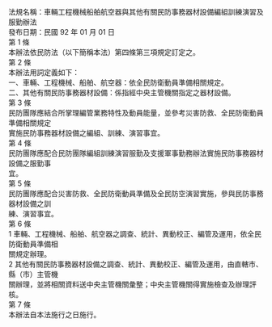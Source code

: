 法規名稱：車輛工程機械船舶航空器與其他有關民防事務器材設備編組訓練演習及服勤辦法  
發布日期：民國 92 年 01 月 01 日  
第 1 條  
本辦法依民防法（以下簡稱本法）第四條第三項規定訂定之。  
第 2 條  
本辦法用詞定義如下：  
一、車輛、工程機械、船舶、航空器：依全民防衛動員準備相關規定。  
二、其他有關民防事務器材設備：係指經中央主管機關指定之器材設備。  
第 3 條  
民防團隊應結合所掌理編管業務特性及動員能量，並參考災害防救、全民防衛動員準備相關規定  
實施民防事務器材設備之編組、訓練、演習事宜。  
第 4 條  
民防團隊應配合民防團隊編組訓練演習服勤及支援軍事勤務辦法實施民防事務器材設備之服勤事  
宜。  
第 5 條  
民防團隊應配合災害防救、全民防衛動員準備及全民防空演習實施，參與民防事務器材設備之訓  
練、演習事宜。  
第 6 條  
1 車輛、工程機械、船舶、航空器之調查、統計、異動校正、編管及運用，依全民防衛動員準備相  
關規定辦理。  
2 其他有關民防事務器材設備之調查、統計、異動校正、編管及運用，由直轄市、縣（市）主管機  
關辦理，並將相關資料送中央主管機關彙整；中央主管機關得實施檢查及辦理評核。  
第 7 條  
本辦法自本法施行之日施行。  



